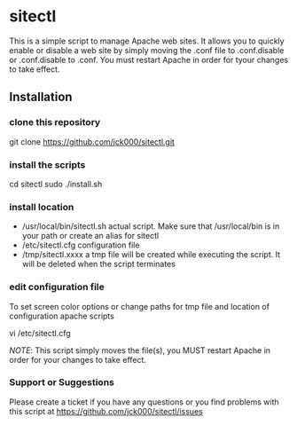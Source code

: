 # sitectl

This is a simple script to manage Apache web sites.  It allows you to quickly enable 
  or disable a web site by simply moving the .conf file to .conf.disable or .conf.disable to .conf.  You must restart Apache in order for tyour changes to take effect.

## Installation

### clone this repository

  git clone https://github.com/jck000/sitectl.git

### install the scripts

  cd sitectl
  sudo ./install.sh

### install location 

* /usr/local/bin/sitectl.sh actual script.  Make sure that /usr/local/bin is in your path or create an alias for sitectl
* /etc/sitectl.cfg configuration file
* /tmp/sitectl.xxxx a tmp file will be created while executing the script.  It will be deleted when the script terminates


### edit configuration file

To set screen color options or change paths for tmp file and location of configuration apache scripts

  vi /etc/sitectl.cfg


*NOTE*:  This script simply moves the file(s), you MUST restart Apache in order for your changes to take effect.


### Support or Suggestions

Please create a ticket if you have any questions or you find problems with this script at https://github.com/jck000/sitectl/issues






